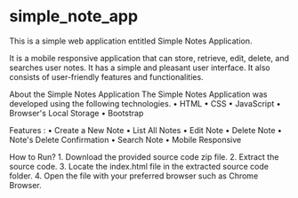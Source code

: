 # simple_note_app

This is a simple web application entitled Simple Notes Application.

 It is a mobile responsive application that can store, retrieve, edit, delete, and searches user notes. It has a simple and pleasant user interface. It also consists of user-friendly features and functionalities.

About the Simple Notes Application
The Simple Notes Application was developed using the following technologies.
• HTML
• CSS
• JavaScript
• Browser's Local Storage
• Bootstrap

Features :
	• Create a New Note
	• List All Notes
	• Edit Note
	• Delete Note
	• Note's Delete Confirmation
	• Search Note
	• Mobile Responsive

How to Run?
	1. Download the provided source code zip file.
	2. Extract the source code.
	3. Locate the index.html file in the extracted source code folder.
	4. Open the file with your preferred browser such as Chrome Browser.

